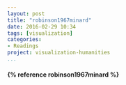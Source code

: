 ```yaml
---
layout: post
title: "robinson1967minard"
date: 2016-02-29 10:34
tags: [visualization]
categories: 
- Readings
project: visualization-humanities
...
```




<h4>{% reference robinson1967minard %}</h4>
